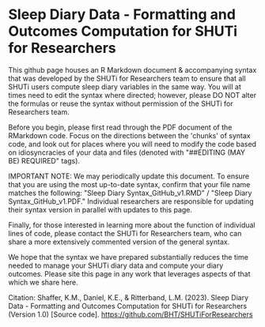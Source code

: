 # Sleep Diary Data - Formatting and Outcomes Computation for SHUTi for Researchers

This github page houses an R Markdown document & accompanying syntax that was developed by the SHUTi for Researchers team to ensure that all SHUTi users compute sleep diary variables in the same way. You will at times need to edit the syntax where directed; however, please DO NOT alter the formulas or reuse the syntax without permission of the SHUTi for Researchers team. 

Before you begin, please first read through the PDF document of the RMarkdown code. Focus on the directions between the 'chunks' of syntax code, and look out for places where you will need to modify the code based on idiosyncracies of your data and files (denoted with "##EDITING (MAY BE) REQUIRED" tags). 

IMPORTANT NOTE: We may periodically update this document. To ensure that you are using the most up-to-date syntax, confirm that your file name matches the following: "Sleep Diary Syntax_GitHub_v1.RMD" / "Sleep Diary Syntax_GitHub_v1.PDF." Individual researchers are responsible for updating their syntax version in parallel with updates to this page.

Finally, for those interested in learning more about the function of individual lines of code, please contact the SHUTi for Researchers team, who can share a more extensively commented version of the general syntax.

We hope that the syntax we have prepared substantially reduces the time needed to manage your SHUTi diary data and compute your diary outcomes. Please site this page in any work that leverages aspects of that which we share here. 

Citation: Shaffer, K.M., Daniel, K.E., & Ritterband, L.M.  (2023). Sleep Diary Data - Formatting and Outcomes Computation for SHUTi for Researchers (Version 1.0) [Source code]. https://github.com/BHT/SHUTiForResearchers
